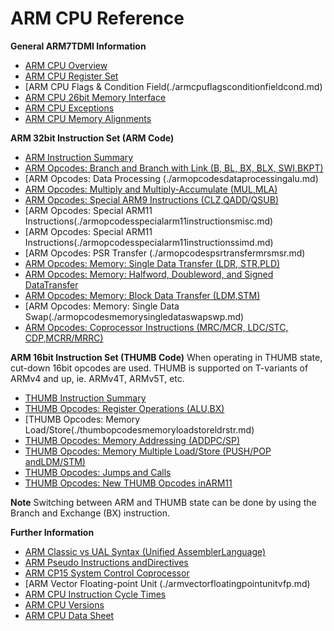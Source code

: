 # ARM CPU Reference


**General ARM7TDMI Information**
- [ARM CPU Overview](./tmp/armcpuoverview.md)
- [ARM CPU Register Set](./tmp/armcpuregisterset.md)
- [ARM CPU Flags & Condition Field(./armcpuflagsconditionfieldcond.md)
- [ARM CPU 26bit Memory Interface](./tmp/armcpu26bitmemoryinterface.md)
- [ARM CPU Exceptions](./tmp/armcpuexceptions.md)
- [ARM CPU Memory Alignments](./tmp/armcpumemoryalignments.md)

**ARM 32bit Instruction Set (ARM Code)**
- [ARM Instruction Summary](./tmp/arminstructionsummary.md)
- [ARM Opcodes: Branch and Branch with Link (B, BL, BX, BLX, SWI,BKPT)](./tmp/armopcodesbranchandbranchwithlinkbblbxblxswibkpt.md)
- [ARM Opcodes: Data Processing (./armopcodesdataprocessingalu.md)
- [ARM Opcodes: Multiply and Multiply-Accumulate (MUL,MLA)](./tmp/armopcodesmultiplyandmultiplyaccumulatemulmla.md)
- [ARM Opcodes: Special ARM9 Instructions (CLZ,QADD/QSUB)](./tmp/armopcodesspecialarm9instructionsclzqaddqsub.md)
- [ARM Opcodes: Special ARM11 Instructions(./armopcodesspecialarm11instructionsmisc.md)
- [ARM Opcodes: Special ARM11 Instructions(./armopcodesspecialarm11instructionssimd.md)
- [ARM Opcodes: PSR Transfer (./armopcodespsrtransfermrsmsr.md)
- [ARM Opcodes: Memory: Single Data Transfer (LDR, STR,PLD)](./tmp/armopcodesmemorysingledatatransferldrstrpld.md)
- [ARM Opcodes: Memory: Halfword, Doubleword, and Signed DataTransfer](./tmp/armopcodesmemoryhalfworddoublewordandsigneddatatransfer.md)
- [ARM Opcodes: Memory: Block Data Transfer (LDM,STM)](./tmp/armopcodesmemoryblockdatatransferldmstm.md)
- [ARM Opcodes: Memory: Single Data Swap(./armopcodesmemorysingledataswapswp.md)
- [ARM Opcodes: Coprocessor Instructions (MRC/MCR, LDC/STC, CDP,MCRR/MRRC)](./tmp/armopcodescoprocessorinstructionsmrcmcrldcstccdpmcrrmrrc.md)

**ARM 16bit Instruction Set (THUMB Code)**
When operating in THUMB state, cut-down 16bit opcodes are used.
THUMB is supported on T-variants of ARMv4 and up, ie. ARMv4T, ARMv5T,
etc.
- [THUMB Instruction Summary](./tmp/thumbinstructionsummary.md)
- [THUMB Opcodes: Register Operations (ALU,BX)](./tmp/thumbopcodesregisteroperationsalubx.md)
- [THUMB Opcodes: Memory Load/Store(./thumbopcodesmemoryloadstoreldrstr.md)
- [THUMB Opcodes: Memory Addressing (ADDPC/SP)](./tmp/thumbopcodesmemoryaddressingaddpcsp.md)
- [THUMB Opcodes: Memory Multiple Load/Store (PUSH/POP andLDM/STM)](./tmp/thumbopcodesmemorymultipleloadstorepushpopandldmstm.md)
- [THUMB Opcodes: Jumps and Calls](./tmp/thumbopcodesjumpsandcalls.md)
- [THUMB Opcodes: New THUMB Opcodes inARM11](./tmp/thumbopcodesnewthumbopcodesinarm11.md)

**Note**
Switching between ARM and THUMB state can be done by using the Branch
and Exchange (BX) instruction.

**Further Information**
- [ARM Classic vs UAL Syntax (Unified AssemblerLanguage)](./tmp/armclassicvsualsyntaxunifiedassemblerlanguage.md)
- [ARM Pseudo Instructions andDirectives](./tmp/armpseudoinstructionsanddirectives.md)
- [ARM CP15 System Control Coprocessor](./tmp/armcp15systemcontrolcoprocessor.md)
- [ARM Vector Floating-point Unit (./armvectorfloatingpointunitvfp.md)
- [ARM CPU Instruction Cycle Times](./tmp/armcpuinstructioncycletimes.md)
- [ARM CPU Versions](./tmp/armcpuversions.md)
- [ARM CPU Data Sheet](./tmp/armcpudatasheet.md)



